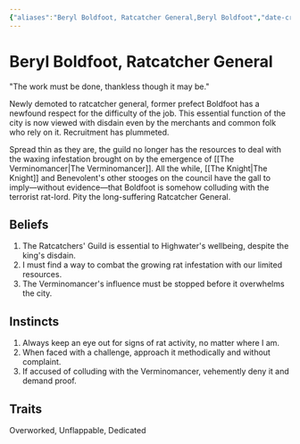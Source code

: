```yaml
---
{"aliases":"Beryl Boldfoot, Ratcatcher General,Beryl Boldfoot","date-created":"2024-09-16T14:35","date-modified":"2024-09-16T14:41","title":"Beryl Boldfoot, Ratcatcher General","dg-publish":true,"dg-path":"moonrise/Beryl Boldfoot.md","permalink":"/moonrise/beryl-boldfoot/","dgPassFrontmatter":true}
---
```



# Beryl Boldfoot, Ratcatcher General

"The work must be done, thankless though it may be."

Newly demoted to ratcatcher general, former prefect Boldfoot has a newfound respect for the difficulty of the job. This essential function of the city is now viewed with disdain even by the merchants and common folk who rely on it. Recruitment has plummeted.

Spread thin as they are, the guild no longer has the resources to deal with the waxing infestation brought on by the emergence of [[The Verminomancer\|The Verminomancer]]. All the while, [[The Knight\|The Knight]] and Benevolent's other stooges on the council have the gall to imply—without evidence—that Boldfoot is somehow colluding with the terrorist rat-lord. Pity the long-suffering Ratcatcher General.

## Beliefs

1. The Ratcatchers' Guild is essential to Highwater's wellbeing, despite the king's disdain.
2. I must find a way to combat the growing rat infestation with our limited resources.
3. The Verminomancer's influence must be stopped before it overwhelms the city.

## Instincts

1. Always keep an eye out for signs of rat activity, no matter where I am.
2. When faced with a challenge, approach it methodically and without complaint.
3. If accused of colluding with the Verminomancer, vehemently deny it and demand proof.

## Traits

Overworked, Unflappable, Dedicated

